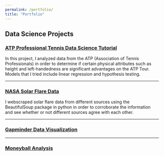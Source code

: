 ```yaml
---
permalink: /portfolio/
title: "Portfolio"
---
```


## Data Science Projects

### [ATP Professional Tennis Data Science Tutorial](https://github.com/eli4278/eli/blob/main/ATP_Data_Analysis.ipynb)

In this project, I analyzed data from the ATP (Association of Tennis Professionals) in order to determine if certain physical attributes such as height and left-handedness are significant advantages on the ATP Tour. Models that I tried include linear regression and hypothesis testing.

<!-- <img src="/images/tennis_serve.jpg?raw=true"/> -->

---
### [NASA Solar Flare Data](https://github.com/eli4278/eli/blob/main/solar_flares.ipynb)

I webscraped solar flare data from different sources using the BeautifulSoup package in python in order to corroborate the information and see whether or not different sources agree with each other.

<!-- <img src="/images/solar_flare.jpg?raw=true"/> -->

---
### [Gapminder Data Visualization](https://github.com/eli4278/eli/blob/main/gapminder.ipynb)

<!-- <img src="/images/life_expectancy.svg?raw=true"/> -->

---
### [Moneyball Analysis](https://github.com/eli4278/eli/blob/main/moneyball.ipynb)

<!-- <img src="/images/moneyball.jpg?raw=true"/> -->
